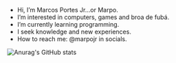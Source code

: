 - Hi, I’m Marcos Portes Jr...or Marpo.
- I’m interested in computers, games and broa de fubá.
- I’m currently learning programming.
- I seek knowledge and new experiences.
- How to reach me: @marpojr in socials.

<!---
marpojr/marpojr is a ✨ special ✨ repository because its `README.md` (this file) appears on your GitHub profile.
You can click the Preview link to take a look at your changes.
--->

![Anurag's GitHub stats](https://github-readme-stats.vercel.app/apimarpojr=anuraghazra&show_icons=true&theme=merko)
